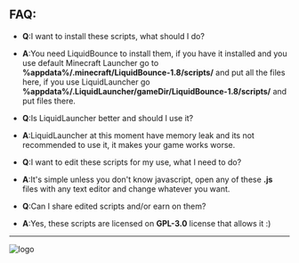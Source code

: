 FAQ:
-----
* **Q**:I want to install these scripts, what should I do?
* **A**:You need LiquidBounce to install them, if you have it installed and you use default Minecraft Launcher go to **%appdata%/.minecraft/LiquidBounce-1.8/scripts/** and put all the files here, if you use LiquidLauncher go **%appdata%/.LiquidLauncher/gameDir/LiquidBounce-1.8/scripts/** and put files there. 

* **Q**:Is LiquidLauncher better and should I use it? 
* **A**:LiquidLauncher at this moment have memory leak and its not recommended to use it, it makes your game works worse.

* **Q**:I want to edit these scripts for my use, what I need to do?
* **A**:It's simple unless you don't know javascript, open any of these **.js** files with any text editor and change whatever you want.

* **Q**:Can I share edited scripts and/or earn on them?
* **A**:Yes, these scripts are licensed on **GPL-3.0** license that allows it :)
----
![logo](https://camo.githubusercontent.com/178f507cf5a20c9bb3868f5bf72958d2a4351b2d/68747470733a2f2f696d6775722e636f6d2f6f4e50445368752e706e67)
